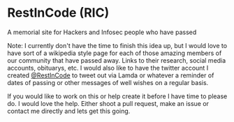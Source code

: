 # RestInCode (RIC)

A memorial site for Hackers and Infosec people who have passed


Note: I currently don't have the time to finish this idea up, but I would love to have sort of a wikipedia style page for each of those amazing members of our community that have passed away. Links to their research, social media accounts, obituarys, etc. I would also like to have the twitter account I created [@RestInCode](https://twitter.com/RestInCode) to tweet out via Lamda or whatever a reminder of dates of passing or other messages of well wishes on a regular basis.

If you would like to work on this or help create it before I have time to please do. I would love the help. Either shoot a pull request, make an issue or contact me directly and lets get this going.
